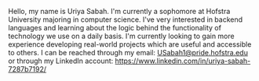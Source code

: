 Hello, my name is Uriya Sabah. I'm currently a sophomore at Hofstra University majoring in computer science. I've very interested in backend languages and learning
about the logic behind the functionality of technology we use on a daily basis. I'm currently looking to gain more experience developing real-world projects which
are useful and accessible to others.
I can be reached through my email: USabah1@pride.hofstra.edu
or through my LinkedIn account: https://www.linkedin.com/in/uriya-sabah-7287b7192/

<!---
USabah/USabah is a ✨ special ✨ repository because its `README.md` (this file) appears on your GitHub profile.
You can click the Preview link to take a look at your changes.
--->
